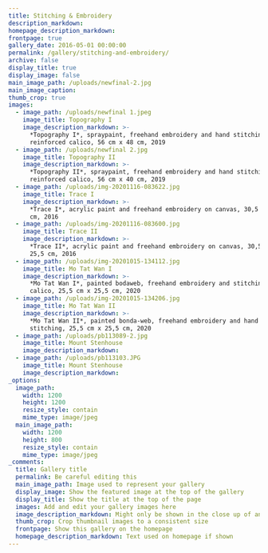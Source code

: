 ```yaml
---
title: Stitching & Embroidery
description_markdown:
homepage_description_markdown:
frontpage: true
gallery_date: 2016-05-01 00:00:00
permalink: /gallery/stitching-and-embroidery/
archive: false
display_title: true
display_image: false
main_image_path: /uploads/newfinal-2.jpg
main_image_caption:
thumb_crop: true
images:
  - image_path: /uploads/newfinal 1.jpeg
    image_title: Topography I
    image_description_markdown: >-
      *Topography I*, spraypaint, freehand embroidery and hand stitching on
      reinforced calico, 56 cm x 48 cm, 2019
  - image_path: /uploads/newfinal 2.jpg
    image_title: Topography II
    image_description_markdown: >-
      *Topography II*, spraypaint, freehand embroidery and hand stitching on
      reinforced calico, 56 cm x 40 cm, 2019
  - image_path: /uploads/img-20201116-083622.jpg
    image_title: Trace I
    image_description_markdown: >-
      *Trace I*, acrylic paint and freehand embroidery on canvas, 30,5 cm x 25,5
      cm, 2016
  - image_path: /uploads/img-20201116-083600.jpg
    image_title: Trace II
    image_description_markdown: >-
      *Trace II*, acrylic paint and freehand embroidery on canvas, 30,5 cm x
      25,5 cm, 2016
  - image_path: /uploads/img-20201015-134112.jpg
    image_title: Mo Tat Wan I
    image_description_markdown: >-
      *Mo Tat Wan I*, painted bodaweb, freehand embroidery and stitching on
      calico, 25,5 cm x 25,5 cm, 2020
  - image_path: /uploads/img-20201015-134206.jpg
    image_title: Mo Tat Wan II
    image_description_markdown: >-
      *Mo Tat Wan II*, painted bonda-web, freehand embroidery and hand
      stitching, 25,5 cm x 25,5 cm, 2020
  - image_path: /uploads/pb113089-2.jpg
    image_title: Mount Stenhouse
    image_description_markdown:
  - image_path: /uploads/pb113103.JPG
    image_title: Mount Stenhouse
    image_description_markdown:
_options:
  image_path:
    width: 1200
    height: 1200
    resize_style: contain
    mime_type: image/jpeg
  main_image_path:
    width: 1200
    height: 800
    resize_style: contain
    mime_type: image/jpeg
_comments:
  title: Gallery title
  permalink: Be careful editing this
  main_image_path: Image used to represent your gallery
  display_image: Show the featured image at the top of the gallery
  display_title: Show the title at the top of the page
  images: Add and edit your gallery images here
  image_description_markdown: Might only be shown in the close up of an image
  thumb_crop: Crop thumbnail images to a consistent size
  frontpage: Show this gallery on the homepage
  homepage_description_markdown: Text used on homepage if shown
---
```


